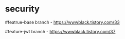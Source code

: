 # security

#featrue-base branch - https://wwwblack.tistory.com/33

#feature-jwt branch - https://wwwblack.tistory.com/37